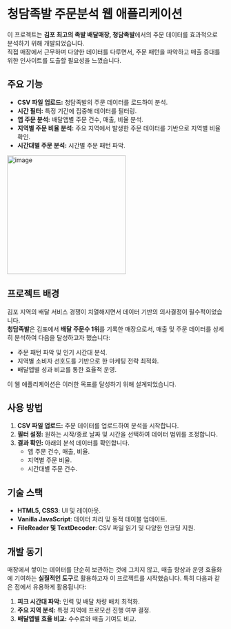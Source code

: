 # 청담족발 주문분석 웹 애플리케이션

이 프로젝트는 **김포 최고의 족발 배달매장, 청담족발**에서의 주문 데이터를 효과적으로 분석하기 위해 개발되었습니다.  
직접 매장에서 근무하며 다양한 데이터를 다루면서, 주문 패턴을 파악하고 매출 증대를 위한 인사이트를 도출할 필요성을 느꼈습니다.

## 주요 기능

- **CSV 파일 업로드:** 청담족발의 주문 데이터를 로드하여 분석.
- **시간 필터:** 특정 기간에 집중해 데이터를 필터링.
- **앱 주문 분석:** 배달앱별 주문 건수, 매출, 비율 분석.
- **지역별 주문 비율 분석:** 주요 지역에서 발생한 주문 데이터를 기반으로 지역별 비율 확인.
- **시간대별 주문 분석:** 시간별 주문 패턴 파악.

<img width="275" alt="image" src="https://github.com/user-attachments/assets/a4adc5db-41a0-4cff-84e1-96250a7758a8">


## 프로젝트 배경

김포 지역의 배달 서비스 경쟁이 치열해지면서 데이터 기반의 의사결정이 필수적이었습니다.  
**청담족발**은 김포에서 **배달 주문수 1위**를 기록한 매장으로서, 매출 및 주문 데이터를 상세히 분석하여 다음을 달성하고자 했습니다:

- 주문 패턴 파악 및 인기 시간대 분석.
- 지역별 소비자 선호도를 기반으로 한 마케팅 전략 최적화.
- 배달앱별 성과 비교를 통한 효율적 운영.

이 웹 애플리케이션은 이러한 목표를 달성하기 위해 설계되었습니다.

## 사용 방법

1. **CSV 파일 업로드:** 주문 데이터를 업로드하여 분석을 시작합니다.
2. **필터 설정:** 원하는 시작/종료 날짜 및 시간을 선택하여 데이터 범위를 조정합니다.
3. **결과 확인:** 아래의 분석 데이터를 확인합니다.
   - 앱 주문 건수, 매출, 비율.
   - 지역별 주문 비율.
   - 시간대별 주문 건수.

## 기술 스택

- **HTML5, CSS3**: UI 및 레이아웃.
- **Vanilla JavaScript**: 데이터 처리 및 동적 테이블 업데이트.
- **FileReader 및 TextDecoder**: CSV 파일 읽기 및 다양한 인코딩 지원.

## 개발 동기

매장에서 쌓이는 데이터를 단순히 보관하는 것에 그치지 않고, 매출 향상과 운영 효율화에 기여하는 **실질적인 도구**로 활용하고자 이 프로젝트를 시작했습니다. 특히 다음과 같은 점에서 유용하게 활용됩니다:

1. **피크 시간대 파악:** 인력 및 배달 차량 배치 최적화.
2. **주요 지역 분석:** 특정 지역에 프로모션 진행 여부 결정.
3. **배달앱별 효율 비교:** 수수료와 매출 기여도 비교.
